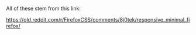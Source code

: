 All of these stem from this link:

https://old.reddit.com/r/FirefoxCSS/comments/8j0tek/responsive_minimal_firefox/
